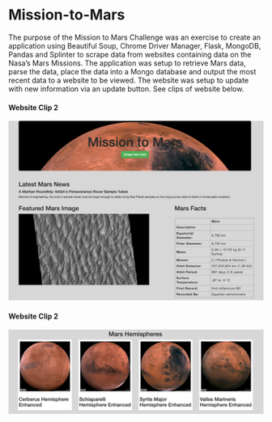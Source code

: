 # Mission-to-Mars

The purpose of the Mission to Mars Challenge was an exercise to create an application using Beautiful Soup, Chrome Driver Manager, Flask, MongoDB, Pandas and Splinter to scrape data from websites containing data on the Nasa’s Mars Missions.  The application was setup to retrieve Mars data, parse the data, place the data into a Mongo database and output the most recent data to a website to be viewed.  The website was setup to update with new information via an update button. See clips of website below.

#### Website Clip 2
![image](https://github.com/blueschistrocks/Mission_to_Mars/blob/9a6b385a8f2a9fe44b3682bef850578579ecc998/static/Clip-1.png)<br>


#### Website Clip 2
![image](https://github.com/blueschistrocks/Mission_to_Mars/blob/9a6b385a8f2a9fe44b3682bef850578579ecc998/static/Clip-2.png)<br>
